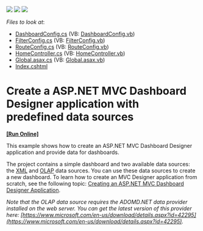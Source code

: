 <!-- default badges list -->
![](https://img.shields.io/endpoint?url=https://codecentral.devexpress.com/api/v1/VersionRange/128579287/21.2.1%2B)
[![](https://img.shields.io/badge/Open_in_DevExpress_Support_Center-FF7200?style=flat-square&logo=DevExpress&logoColor=white)](https://supportcenter.devexpress.com/ticket/details/T393595)
[![](https://img.shields.io/badge/📖_How_to_use_DevExpress_Examples-e9f6fc?style=flat-square)](https://docs.devexpress.com/GeneralInformation/403183)
<!-- default badges end -->
<!-- default file list -->
*Files to look at*:

* [DashboardConfig.cs](./CS/MVCxDashboard_PredefinedDataSources/App_Start/DashboardConfig.cs) (VB: [DashboardConfig.vb](./VB/MVCxDashboard_PredefinedDataSources/App_Start/DashboardConfig.vb))
* [FilterConfig.cs](./CS/MVCxDashboard_PredefinedDataSources/App_Start/FilterConfig.cs) (VB: [FilterConfig.vb](./VB/MVCxDashboard_PredefinedDataSources/App_Start/FilterConfig.vb))
* [RouteConfig.cs](./CS/MVCxDashboard_PredefinedDataSources/App_Start/RouteConfig.cs) (VB: [RouteConfig.vb](./VB/MVCxDashboard_PredefinedDataSources/App_Start/RouteConfig.vb))
* [HomeController.cs](./CS/MVCxDashboard_PredefinedDataSources/Controllers/HomeController.cs) (VB: [HomeController.vb](./VB/MVCxDashboard_PredefinedDataSources/Controllers/HomeController.vb))
* [Global.asax.cs](./CS/MVCxDashboard_PredefinedDataSources/Global.asax.cs) (VB: [Global.asax.vb](./VB/MVCxDashboard_PredefinedDataSources/Global.asax.vb))
* [Index.cshtml](./CS/MVCxDashboard_PredefinedDataSources/Views/Home/Index.cshtml)
<!-- default file list end -->
# Create a ASP.NET MVC Dashboard Designer application with predefined data sources
<!-- run online -->
**[[Run Online]](https://codecentral.devexpress.com/t393595/)**
<!-- run online end -->


This example shows how to create an ASP.NET MVC Dashboard Designer application and provide data for dashboards.

The project contains a simple dashboard and two available data sources: the [XML](https://documentation.devexpress.com/#Dashboard/CustomDocument113927) and [OLAP](https://documentation.devexpress.com/#Dashboard/CustomDocument114427) data sources. You can use these data sources to create a new dashboard. To learn how to create an MVC Designer application from scratch, see the following topic: [Creating an ASP.NET MVC Dashboard Designer Application](https://documentation.devexpress.com/#Dashboard/CustomDocument116313).

*Note that the OLAP data source requires the ADOMD.NET data provider installed on the web server. You can get the latest version of this provider here: [https://www.microsoft.com/en-us/download/details.aspx?id=42295](https://www.microsoft.com/en-us/download/details.aspx?id=42295).*

<br/>



